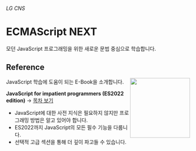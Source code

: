 ###### LG CNS

# ECMAScript NEXT

모던 JavaScript 프로그래밍을 위한 새로운 문법 중심으로 학습합니다. 

## Reference

[<img src="https://exploringjs.com/impatient-js/img-homepage/cover-homepage.jpg" alt="" height="164" align="right" />](https://exploringjs.com/impatient-js/)

JavaScript 학습에 도움이 되는 E-Book을 소개합니다.

**JavaScript for impatient programmers (ES2022 edition)** → [목차 보기](https://exploringjs.com/impatient-js/downloads/complete-toc.html)

- JavaScript에 대한 사전 지식은 필요하지 않지만 프로그래밍 방법은 알고 있어야 합니다.
- ES2022까지 JavaScript의 모든 필수 기능을 다룹니다.
- 선택적 고급 섹션을 통해 더 깊이 파고들 수 있습니다.
